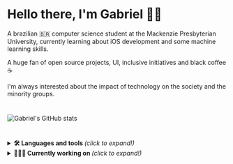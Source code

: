 # Hello there, I'm Gabriel 👋🏾
<p>A brazilian 🇧🇷 computer science student at the Mackenzie Presbyterian University, currently learning about iOS development and some machine learning skills.</p>
<p>A huge fan of open source projects, UI, inclusive initiatives and black coffee ☕️ </p>
<p>I'm always interested about the impact of technology on the society and the minority groups.</p>

#
![Gabriel's GitHub stats](https://github-readme-stats.vercel.app/api?username=batistagc&show_icons=true&theme=radical)

#
<details>
 ## <summary> <b> 🛠 Languages and tools </b> <i>(click to expand!)</i> </summary>
  
  <br>
   This is going to be hidden.
 </details>
 
 <details>
  <summary> <b> 👨🏾‍💻 Currently working on  </b> <i>(click to expand!)</i> </summary>
  
  <br>
   This is going to be hidden.
 </details>
 

<!--
**batistagc/batistagc** is a ✨ _special_ ✨ repository because its `README.md` (this file) appears on your GitHub profile.

Here are some ideas to get you started:

- 🔭 I’m currently working on ...
- 🌱 I’m currently learning ...
- 👯 I’m looking to collaborate on ...
- 🤔 I’m looking for help with ...
- 💬 Ask me about ...
- 📫 How to reach me: ...
- 😄 Pronouns: ...
- ⚡ Fun fact: ...
-->
